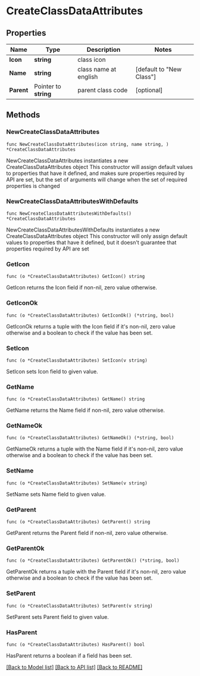 # CreateClassDataAttributes

## Properties

Name | Type | Description | Notes
------------ | ------------- | ------------- | -------------
**Icon** | **string** | class icon | 
**Name** | **string** | class name at english | [default to "New Class"]
**Parent** | Pointer to **string** | parent class code | [optional] 

## Methods

### NewCreateClassDataAttributes

`func NewCreateClassDataAttributes(icon string, name string, ) *CreateClassDataAttributes`

NewCreateClassDataAttributes instantiates a new CreateClassDataAttributes object
This constructor will assign default values to properties that have it defined,
and makes sure properties required by API are set, but the set of arguments
will change when the set of required properties is changed

### NewCreateClassDataAttributesWithDefaults

`func NewCreateClassDataAttributesWithDefaults() *CreateClassDataAttributes`

NewCreateClassDataAttributesWithDefaults instantiates a new CreateClassDataAttributes object
This constructor will only assign default values to properties that have it defined,
but it doesn't guarantee that properties required by API are set

### GetIcon

`func (o *CreateClassDataAttributes) GetIcon() string`

GetIcon returns the Icon field if non-nil, zero value otherwise.

### GetIconOk

`func (o *CreateClassDataAttributes) GetIconOk() (*string, bool)`

GetIconOk returns a tuple with the Icon field if it's non-nil, zero value otherwise
and a boolean to check if the value has been set.

### SetIcon

`func (o *CreateClassDataAttributes) SetIcon(v string)`

SetIcon sets Icon field to given value.


### GetName

`func (o *CreateClassDataAttributes) GetName() string`

GetName returns the Name field if non-nil, zero value otherwise.

### GetNameOk

`func (o *CreateClassDataAttributes) GetNameOk() (*string, bool)`

GetNameOk returns a tuple with the Name field if it's non-nil, zero value otherwise
and a boolean to check if the value has been set.

### SetName

`func (o *CreateClassDataAttributes) SetName(v string)`

SetName sets Name field to given value.


### GetParent

`func (o *CreateClassDataAttributes) GetParent() string`

GetParent returns the Parent field if non-nil, zero value otherwise.

### GetParentOk

`func (o *CreateClassDataAttributes) GetParentOk() (*string, bool)`

GetParentOk returns a tuple with the Parent field if it's non-nil, zero value otherwise
and a boolean to check if the value has been set.

### SetParent

`func (o *CreateClassDataAttributes) SetParent(v string)`

SetParent sets Parent field to given value.

### HasParent

`func (o *CreateClassDataAttributes) HasParent() bool`

HasParent returns a boolean if a field has been set.


[[Back to Model list]](../README.md#documentation-for-models) [[Back to API list]](../README.md#documentation-for-api-endpoints) [[Back to README]](../README.md)


